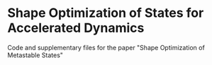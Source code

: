 # Shape Optimization of States for Accelerated Dynamics
Code and supplementary files for the paper "Shape Optimization of Metastable States"
